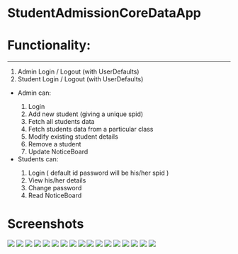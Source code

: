 # StudentAdmissionCoreDataApp
<h1>Functionality:</h1>
<hr />
<ol>
    <li>Admin Login / Logout (with UserDefaults)</li>
    <li>Student Login / Logout (with UserDefaults)</li>
</ol>
<ul>
    <li>Admin can:</li>
    <ol>
        <li>Login</li>
        <li>Add new student (giving a unique spid)</li>
        <li>Fetch all students data</li>
        <li>Fetch students data from a particular class</li>
        <li>Modify existing student details</li>
        <li>Remove a student</li>
        <li>Update NoticeBoard</li>
    </ol>
    <li>Students can:</li>
    <ol>
        <li>Login ( default id password will be his/her spid )</li>
        <li>View his/her details</li>
        <li>Change password</li>
        <li>Read NoticeBoard</li>
    </ol>
</ul>
<h1>Screenshots</h1>

<img src="./Screenshots/1.png" />
<img src="./Screenshots/2.png" />
<img src="./Screenshots/3.png" />
<img src="./Screenshots/4.png" />
<img src="./Screenshots/5.png" />
<img src="./Screenshots/6.png" />
<img src="./Screenshots/7.png" />
<img src="./Screenshots/8.png" />
<img src="./Screenshots/9.png" />
<img src="./Screenshots/10.png" />
<img src="./Screenshots/11.png" />
<img src="./Screenshots/12.png" />
<img src="./Screenshots/13.png" />
<img src="./Screenshots/14.png" />
<img src="./Screenshots/15.png" />
<img src="./Screenshots/16.png" />
<img src="./Screenshots/17.png" />